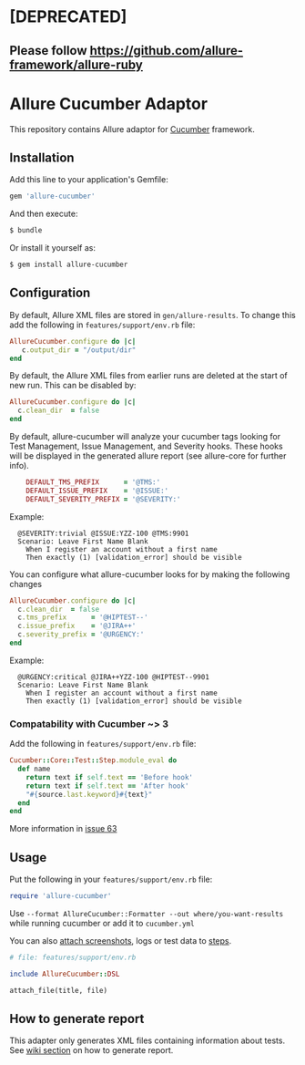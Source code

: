 # [DEPRECATED]
## Please follow https://github.com/allure-framework/allure-ruby
Allure Cucumber Adaptor
=====================

This repository contains Allure adaptor for [Cucumber](http://cukes.info/) framework.

## Installation

Add this line to your application's Gemfile:

```ruby
gem 'allure-cucumber'
```
And then execute:
```bash
$ bundle
```

Or install it yourself as:
```bash
$ gem install allure-cucumber
```

## Configuration

By default, Allure XML files are stored in `gen/allure-results`. To change this add the following in `features/support/env.rb` file:

```ruby
AllureCucumber.configure do |c|
   c.output_dir = "/output/dir"
end
```

By default, the Allure XML files from earlier runs are deleted at the start of new run. This can be disabled by:

```ruby
AllureCucumber.configure do |c|
  c.clean_dir  = false
end
```

By default, allure-cucumber will analyze your cucumber tags looking for Test Management, Issue Management, and Severity hooks. These hooks will be displayed in the generated allure report (see allure-core for further info). 

```ruby    
    DEFAULT_TMS_PREFIX      = '@TMS:'
    DEFAULT_ISSUE_PREFIX    = '@ISSUE:'
    DEFAULT_SEVERITY_PREFIX = '@SEVERITY:'
```

Example: 
```gherkin
  @SEVERITY:trivial @ISSUE:YZZ-100 @TMS:9901
  Scenario: Leave First Name Blank
    When I register an account without a first name
    Then exactly (1) [validation_error] should be visible
```    

You can configure what allure-cucumber looks for by making the following changes

```ruby
AllureCucumber.configure do |c|
  c.clean_dir  = false
  c.tms_prefix      = '@HIPTEST--'
  c.issue_prefix    = '@JIRA++'
  c.severity_prefix = '@URGENCY:'
end
```

Example: 
```gherkin
  @URGENCY:critical @JIRA++YZZ-100 @HIPTEST--9901
  Scenario: Leave First Name Blank
    When I register an account without a first name
    Then exactly (1) [validation_error] should be visible
```    

### Compatability with Cucumber ~> 3
Add the following in `features/support/env.rb` file:
```ruby
Cucumber::Core::Test::Step.module_eval do
  def name
    return text if self.text == 'Before hook'
    return text if self.text == 'After hook'
    "#{source.last.keyword}#{text}"
  end
end
```
More information in [issue 63](https://github.com/allure-framework/allure-cucumber/issues/63)

## Usage

Put the following in your `features/support/env.rb` file:

```ruby
require 'allure-cucumber'
```

Use `--format AllureCucumber::Formatter --out where/you-want-results` while running cucumber or add it to `cucumber.yml`

You can also [attach screenshots](https://github.com/allure-framework/allure-core/wiki/Glossary#attachment), logs or test data to [steps](https://github.com/allure-framework/allure-core/wiki/Glossary#test-step).

```ruby
# file: features/support/env.rb

include AllureCucumber::DSL

attach_file(title, file)
```

## How to generate report
This adapter only generates XML files containing information about tests. See [wiki section](https://github.com/allure-framework/allure-core/wiki#generating-report) on how to generate report.
